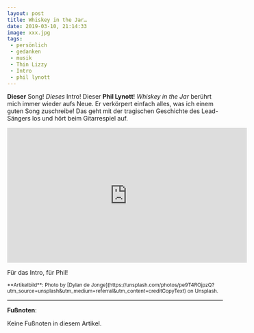 ```yaml
---
layout: post
title: Whiskey in the Jar…
date: 2019-03-10, 21:14:33
image: xxx.jpg
tags:
 - persönlich
 - gedanken
 - musik
 - Thin Lizzy
 - Intro
 - phil lynott
---
```


**Dieser** Song! *Dieses* Intro! Dieser **Phil Lynott**! *Whiskey in the Jar* berührt mich immer wieder aufs Neue. Er verkörpert einfach alles, was ich einem guten Song zuschreibe! Das geht mit der tragischen Geschichte des Lead-Sängers los und hört beim Gitarrespiel auf.

<div align="center">
  <iframe width="560" height="315" src="https://www.youtube.com/embed/wyQ-tScuzwM" frameborder="0" allow="accelerometer; autoplay; encrypted-media; gyroscope; picture-in-picture" allowfullscreen></iframe>
</div>

Für das Intro, für Phil!

<small>
**Artikelbild**: Photo by [Dylan de Jonge](https://unsplash.com/photos/pe9T4ROjpzQ?utm_source=unsplash&utm_medium=referral&utm_content=creditCopyText) on Unsplash.
</small>

---

**Fußnoten**:

Keine Fußnoten in diesem Artikel.
